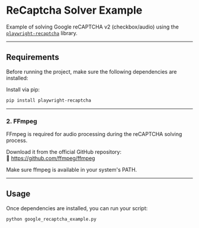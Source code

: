 # ReCaptcha Solver Example 

Example of solving Google reCAPTCHA v2 (checkbox/audio) using the [`playwright-recaptcha`](https://pypi.org/project/playwright-recaptcha/) library.

---

## Requirements

Before running the project, make sure the following dependencies are installed:

Install via pip:
```bash
pip install playwright-recaptcha
```

---

### 2. FFmpeg

FFmpeg is required for audio processing during the reCAPTCHA solving process.

Download it from the official GitHub repository:  
🔗 https://github.com/ffmpeg/ffmpeg

Make sure ffmpeg is available in your system's PATH.

---

## Usage

Once dependencies are installed, you can run your script:
```bash
python google_recaptcha_example.py
```

